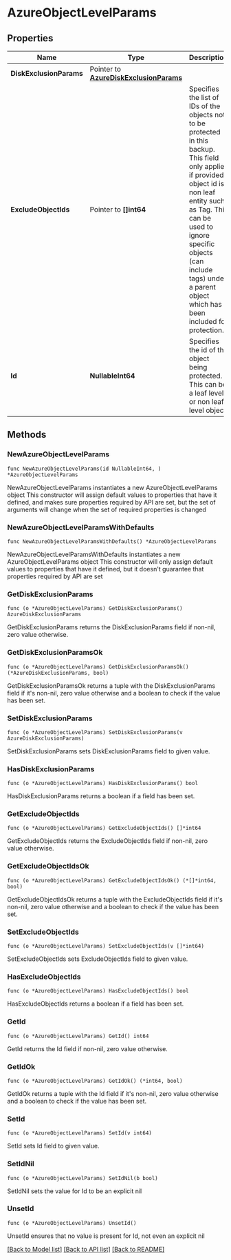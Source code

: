 # AzureObjectLevelParams

## Properties

Name | Type | Description | Notes
------------ | ------------- | ------------- | -------------
**DiskExclusionParams** | Pointer to [**AzureDiskExclusionParams**](AzureDiskExclusionParams.md) |  | [optional] 
**ExcludeObjectIds** | Pointer to **[]int64** | Specifies the list of IDs of the objects not to be protected in this backup. This field only applies if provided object id is non leaf entity such as Tag. This can be used to ignore specific objects (can include tags) under a parent object which has been included for protection. | [optional] 
**Id** | **NullableInt64** | Specifies the id of the object being protected. This can be a leaf level or non leaf level object. | 

## Methods

### NewAzureObjectLevelParams

`func NewAzureObjectLevelParams(id NullableInt64, ) *AzureObjectLevelParams`

NewAzureObjectLevelParams instantiates a new AzureObjectLevelParams object
This constructor will assign default values to properties that have it defined,
and makes sure properties required by API are set, but the set of arguments
will change when the set of required properties is changed

### NewAzureObjectLevelParamsWithDefaults

`func NewAzureObjectLevelParamsWithDefaults() *AzureObjectLevelParams`

NewAzureObjectLevelParamsWithDefaults instantiates a new AzureObjectLevelParams object
This constructor will only assign default values to properties that have it defined,
but it doesn't guarantee that properties required by API are set

### GetDiskExclusionParams

`func (o *AzureObjectLevelParams) GetDiskExclusionParams() AzureDiskExclusionParams`

GetDiskExclusionParams returns the DiskExclusionParams field if non-nil, zero value otherwise.

### GetDiskExclusionParamsOk

`func (o *AzureObjectLevelParams) GetDiskExclusionParamsOk() (*AzureDiskExclusionParams, bool)`

GetDiskExclusionParamsOk returns a tuple with the DiskExclusionParams field if it's non-nil, zero value otherwise
and a boolean to check if the value has been set.

### SetDiskExclusionParams

`func (o *AzureObjectLevelParams) SetDiskExclusionParams(v AzureDiskExclusionParams)`

SetDiskExclusionParams sets DiskExclusionParams field to given value.

### HasDiskExclusionParams

`func (o *AzureObjectLevelParams) HasDiskExclusionParams() bool`

HasDiskExclusionParams returns a boolean if a field has been set.

### GetExcludeObjectIds

`func (o *AzureObjectLevelParams) GetExcludeObjectIds() []*int64`

GetExcludeObjectIds returns the ExcludeObjectIds field if non-nil, zero value otherwise.

### GetExcludeObjectIdsOk

`func (o *AzureObjectLevelParams) GetExcludeObjectIdsOk() (*[]*int64, bool)`

GetExcludeObjectIdsOk returns a tuple with the ExcludeObjectIds field if it's non-nil, zero value otherwise
and a boolean to check if the value has been set.

### SetExcludeObjectIds

`func (o *AzureObjectLevelParams) SetExcludeObjectIds(v []*int64)`

SetExcludeObjectIds sets ExcludeObjectIds field to given value.

### HasExcludeObjectIds

`func (o *AzureObjectLevelParams) HasExcludeObjectIds() bool`

HasExcludeObjectIds returns a boolean if a field has been set.

### GetId

`func (o *AzureObjectLevelParams) GetId() int64`

GetId returns the Id field if non-nil, zero value otherwise.

### GetIdOk

`func (o *AzureObjectLevelParams) GetIdOk() (*int64, bool)`

GetIdOk returns a tuple with the Id field if it's non-nil, zero value otherwise
and a boolean to check if the value has been set.

### SetId

`func (o *AzureObjectLevelParams) SetId(v int64)`

SetId sets Id field to given value.


### SetIdNil

`func (o *AzureObjectLevelParams) SetIdNil(b bool)`

 SetIdNil sets the value for Id to be an explicit nil

### UnsetId
`func (o *AzureObjectLevelParams) UnsetId()`

UnsetId ensures that no value is present for Id, not even an explicit nil

[[Back to Model list]](../README.md#documentation-for-models) [[Back to API list]](../README.md#documentation-for-api-endpoints) [[Back to README]](../README.md)


